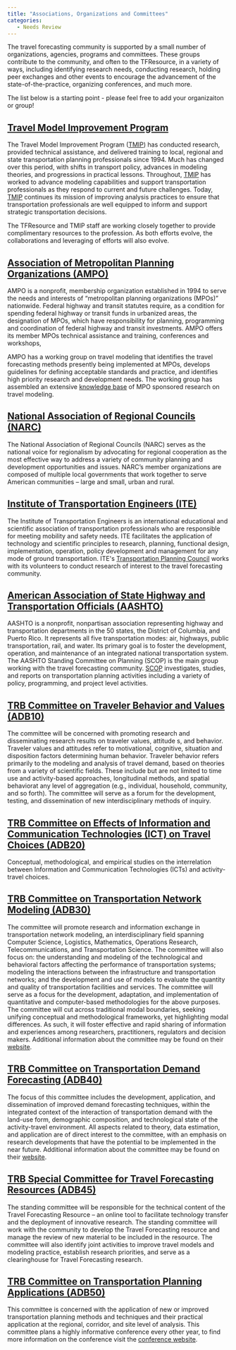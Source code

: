 ```yaml
---
title: "Associations, Organizations and Committees"
categories:
   - Needs Review
---
```


The travel forecasting community is supported by a small number of organizations, agencies, programs and committees. These groups contribute to the community, and often to the TFResource, in a variety of ways, including identifying research needs, conducting research, holding peer exchanges and other events to encourage the advancement of the state-of-the-practice, organizing conferences, and much more.

The list below is a starting point - please feel free to add your organizaiton or group!

[Travel Model Improvement Program](http://www.fhwa.dot.gov/planning/tmip/)
--------------------------------------------------------------------------

The Travel Model Improvement Program ([TMIP](TMIP)) has conducted research, provided technical assistance, and delivered training to local, regional and state transportation planning professionals since 1994. Much has changed over this period, with shifts in transport policy, advances in modeling theories, and progressions in practical lessons. Throughout, [TMIP](TMIP) has worked to advance modeling capabilities and support transportation professionals as they respond to current and future challenges. Today, [TMIP](TMIP) continues its mission of improving analysis practices to ensure that transportation professionals are well equipped to inform and support strategic transportation decisions.

The TFResource and TMIP staff are working closely together to provide complimentary resources to the profession. As both efforts evolve, the collaborations and leveraging of efforts will also evolve.

[Association of Metropolitan Planning Organizations (AMPO)](http://www.ampo.org/)
---------------------------------------------------------------------------------

AMPO is a nonprofit, membership organization established in 1994 to serve the needs and interests of “metropolitan planning organizations (MPOs)” nationwide. Federal highway and transit statutes require, as a condition for spending federal highway or transit funds in urbanized areas, the designation of MPOs, which have responsibility for planning, programming and coordination of federal highway and transit investments. AMPO offers its member MPOs technical assistance and training, conferences and workshops,

AMPO has a working group on travel modeling that identifies the travel forecasting methods presently being implemented at MPOs, develops guidelines for defining acceptable standards and practice, and identifies high priority research and development needs. The working group has assembled an extensive [knowledge base](http://www.ampo.org/resources-publications/ampo-work-groups/travel-modeling/) of MPO sponsored research on travel modeling.

[National Association of Regional Councils (NARC)](http://narc.org/)
--------------------------------------------------------------------

The National Association of Regional Councils (NARC) serves as the national voice for regionalism by advocating for regional cooperation as the most effective way to address a variety of community planning and development opportunities and issues. NARC’s member organizations are composed of multiple local governments that work together to serve American communities – large and small, urban and rural.

[Institute of Transportation Engineers (ITE)](http://www.ite.org/)
------------------------------------------------------------------

The Institute of Transportation Engineers is an international educational and scientific association of transportation professionals who are responsible for meeting mobility and safety needs. ITE facilitates the application of technology and scientific principles to research, planning, functional design, implementation, operation, policy development and management for any mode of ground transportation. ITE's [Transportation Planning Council](http://www.ite.org/councils/planning/index.asp) works with its volunteers to conduct research of interest to the travel forecasting community.

[American Association of State Highway and Transportation Officials (AASHTO)](http://www.transportation.org/Pages/default.aspx)
-------------------------------------------------------------------------------------------------------------------------------

AASHTO is a nonprofit, nonpartisan association representing highway and transportation departments in the 50 states, the District of Columbia, and Puerto Rico. It represents all five transportation modes: air, highways, public transportation, rail, and water. Its primary goal is to foster the development, operation, and maintenance of an integrated national transportation system. The AASHTO Standing Committee on Planning (SCOP) is the main group working with the travel forecasting community. [SCOP](http://planning.transportation.org/Pages/default.aspx) investigates, studies, and reports on transportation planning activities including a variety of policy, programming, and project level activities.

[TRB Committee on Traveler Behavior and Values (ADB10)](http://www.trb.org/CommitteeandPanels/OnlineDirectory.aspx#DetailsType=Committee&ID=1131)
-------------------------------------------------------------------------------------------------------------------------------------------------

The committee will be concerned with promoting research and disseminating research results on traveler values, attitude s, and behavior. Traveler values and attitudes refer to motivational, cognitive, situation and disposition factors determining human behavior. Traveler behavior refers primarily to the modeling and analysis of travel demand, based on theories from a variety of scientific fields. These include but are not limited to time use and activity-based approaches, longitudinal methods, and spatial behaviorat any level of aggregation (e.g., individual, household, community, and so forth). The committee will serve as a forum for the development, testing, and dissemination of new interdisciplinary methods of inquiry.

[TRB Committee on Effects of Information and Communication Technologies (ICT) on Travel Choices (ADB20)](http://www.trb.org/CommitteeandPanels/OnlineDirectory.aspx#DetailsType=Committee&ID=1006)
--------------------------------------------------------------------------------------------------------------------------------------------------------------------------------------------------

Conceptual, methodological, and empirical studies on the interrelation between Information and Communication Technologies (ICTs) and activity-travel choices.

[TRB Committee on Transportation Network Modeling (ADB30)](http://www.trb.org/CommitteeandPanels/OnlineDirectory.aspx#DetailsType=Committee&ID=1132)
----------------------------------------------------------------------------------------------------------------------------------------------------

The committee will promote research and information exchange in transportation network modeling, an interdisciplinary field spanning Computer Science, Logistics, Mathematics, Operations Research, Telecommunications, and Transportation Science. The committee will also focus on: the understanding and modeling of the technological and behavioral factors affecting the performance of transportation systems; modeling the interactions between the infrastructure and transportation networks; and the development and use of models to evaluate the quantity and quality of transportation facilities and services. The committee will serve as a focus for the development, adaptation, and implementation of quantitative and computer-based methodologies for the above purposes. The committee will cut across traditional modal boundaries, seeking unifying conceptual and methodological frameworks, yet highlighting modal differences. As such, it will foster effective and rapid sharing of information and experiences among researchers, practitioners, regulators and decision makers. Additional information about the committee may be found on their [website](http://www.nextrans.org/ADB30/).

[TRB Committee on Transportation Demand Forecasting (ADB40)](http://www.trb.org/CommitteeandPanels/OnlineDirectory.aspx#DetailsType=Committee&ID=1128)
------------------------------------------------------------------------------------------------------------------------------------------------------

The focus of this committee includes the development, application, and dissemination of improved demand forecasting techniques, within the integrated context of the interaction of transportation demand with the land-use form, demographic composition, and technological state of the activity-travel environment. All aspects related to theory, data estimation, and application are of direct interest to the committee, with an emphasis on research developments that have the potential to be implemented in the near future. Additional information about the committee may be found on their [website](http://www.trb-forecasting.org).

[TRB Special Committee for Travel Forecasting Resources (ADB45)](http://www.trb.org/CommitteeandPanels/OnlineDirectory.aspx#DetailsType=Committee&ID=3709)
----------------------------------------------------------------------------------------------------------------------------------------------------------

The standing committee will be responsible for the technical content of the Travel Forecasting Resource – an online tool to facilitate technology transfer and the deployment of innovative research. The standing committee will work with the community to develop the Travel Forecasting resource and manage the review of new material to be included in the resource. The committee will also identify joint activities to improve travel models and modeling practice, establish research priorities, and serve as a clearinghouse for Travel Forecasting research.

[TRB Committee on Transportation Planning Applications (ADB50)](http://www.trb.org/CommitteeandPanels/OnlineDirectory.aspx#DetailsType=Committee&ID=1004)
---------------------------------------------------------------------------------------------------------------------------------------------------------

This committee is concerned with the application of new or improved transportation planning methods and techniques and their practical application at the regional, corridor, and site level of analysis. This committee plans a highly informative conference every other year, to find more information on the conference visit the [conference website](http://www.trbappcon.org/).

